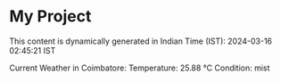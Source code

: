 # My Project

This content is dynamically generated in Indian Time (IST): 2024-03-16 02:45:21 IST


Current Weather in Coimbatore:
Temperature: 25.88 °C
Condition: mist
